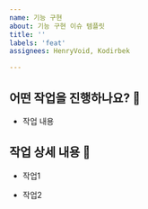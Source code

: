 ```yaml
---
name: 기능 구현
about: 기능 구현 이슈 템플릿
title: ''
labels: 'feat'
assignees: HenryVoid, Kodirbek

---
```


## 어떤 작업을 진행하나요? 🤔

- 작업 내용

## 작업 상세 내용 📝

- 작업1

- 작업2
